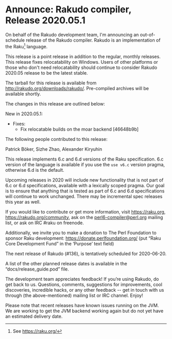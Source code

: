 # Announce: Rakudo compiler, Release 2020.05.1

On behalf of the Rakudo development team, I'm announcing an
out-of-schedule release of the Rakudo compiler.
Rakudo is an implementation of the Raku[^1] language.

This release is a point release in addition to the regular, monthly
releases. This release fixes relocatability on Windows.
Users of other platforms or those who don't need relocatability
should continue to consider Rakudo 2020.05 release to be the latest stable.

The tarball for this release is available from <http://rakudo.org/downloads/rakudo/>.
Pre-compiled archives will be available shortly.

The changes in this release are outlined below:

New in 2020.05.1:
 + Fixes:
    + Fix relocatable builds on the moar backend [46648b9b]

The following people contributed to this release:

Patrick Böker, Sizhe Zhao, Alexander Kiryuhin

This release implements 6.c and 6.d versions of the Raku specification.
6.c version of the language is available if you use the `use v6.c`
version pragma, otherwise 6.d is the default.

Upcoming releases in 2020 will include new functionality that is not
part of 6.c or 6.d specifications, available with a lexically scoped
pragma. Our goal is to ensure that anything that is tested as part of
6.c and 6.d specifications will continue to work unchanged. There may
be incremental spec releases this year as well.

If you would like to contribute or get more information, visit
<https://raku.org>, <https://rakudo.org/community>, ask on the
<perl6-compiler@perl.org> mailing list, or ask on IRC #raku on freenode.

Additionally, we invite you to make a donation to The Perl Foundation
to sponsor Raku development: <https://donate.perlfoundation.org/>
(put “Raku Core Development Fund” in the ‘Purpose’ text field)

The next release of Rakudo (#136), is tentatively scheduled for 2020-06-20.

A list of the other planned release dates is available in the
“docs/release_guide.pod” file.

The development team appreciates feedback! If you’re using Rakudo, do
get back to us. Questions, comments, suggestions for improvements, cool
discoveries, incredible hacks, or any other feedback -- get in touch with
us through (the above-mentioned) mailing list or IRC channel. Enjoy!

Please note that recent releases have known issues running on the JVM.
We are working to get the JVM backend working again but do not yet have
an estimated delivery date.

[^1]: See <https://raku.org/>

